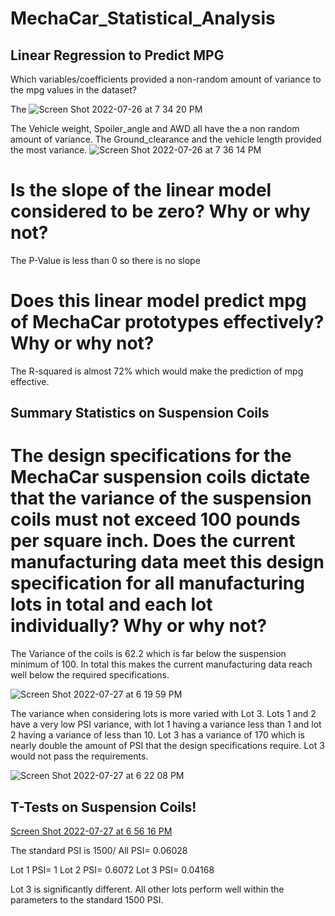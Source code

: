 # MechaCar_Statistical_Analysis
## Linear Regression to Predict MPG
Which variables/coefficients provided a non-random amount of variance to the mpg values in the dataset?


The ![Screen Shot 2022-07-26 at 7 34 20 PM](https://user-images.githubusercontent.com/100393032/181148386-503a933a-7638-4bcc-b4b0-f65c313b64d5.png)

The Vehicle weight, Spoiler_angle and AWD all have the a non random amount of variance. The Ground_clearance and the vehicle length provided the most variance. 
![Screen Shot 2022-07-26 at 7 36 14 PM](https://user-images.githubusercontent.com/100393032/181148494-a0a9af14-d17c-42fa-9e53-b00dcca445c7.png)

# Is the slope of the linear model considered to be zero? Why or why not?
The P-Value is less than 0 so there is no slope

# Does this linear model predict mpg of MechaCar prototypes effectively? Why or why not?
The R-squared is almost 72% which would make the prediction of mpg effective.

## Summary Statistics on Suspension Coils
# The design specifications for the MechaCar suspension coils dictate that the variance of the suspension coils must not exceed 100 pounds per square inch. Does the current manufacturing data meet this design specification for all manufacturing lots in total and each lot individually? Why or why not?

The Variance of the coils is 62.2 which is far below the suspension minimum of 100. In total this makes the current manufacturing data reach well below the required specifications.

![Screen Shot 2022-07-27 at 6 19 59 PM](https://user-images.githubusercontent.com/100393032/181399802-e47624fa-e6ad-4aee-80f1-3694bc39df57.png)

The variance when considering lots is more varied with Lot 3. Lots 1 and 2 have a very low PSI variance, with lot 1 having a variance less than 1 and lot 2 having a variance of less than 10. Lot 3 has a variance of 170 which is nearly double the amount of PSI that the design specifications require. Lot 3 would not pass the requirements.

![Screen Shot 2022-07-27 at 6 22 08 PM](https://user-images.githubusercontent.com/100393032/181400018-0e1ee50e-ecfd-4a6f-94c5-5963314e4aef.png)

## T-Tests on Suspension Coils!

[Screen Shot 2022-07-27 at 6 56 16 PM](https://user-images.githubusercontent.com/100393032/181403528-5f13520e-3a7b-4210-bc69-89f979014afd.png)

The standard PSI is 1500/ All PSI= 0.06028

Lot 1 PSI= 1 
Lot 2 PSI= 0.6072 
Lot 3 PSI= 0.04168 

 Lot 3 is significantly different. All other lots perform well within the parameters to the standard 1500 PSI. 
